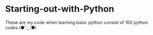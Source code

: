# Starting-out-with-Python
These are my code when learning basic python consist of 100 python codes (●'◡'●)
